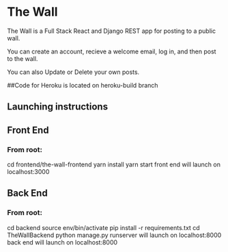 # The Wall

The Wall is a Full Stack React and Django REST app for posting to a public wall.

You can create an account, recieve a welcome email, log in, and then post to the wall.

You can also Update or Delete your own posts.

##Code for Heroku is located on heroku-build branch

## Launching instructions

## Front End
### From root:
cd frontend/the-wall-frontend 
yarn install
yarn start
front end will launch on localhost:3000

## Back End
### From root:
cd backend
source env/bin/activate
pip install -r requirements.txt
cd TheWallBackend
python manage.py runserver will launch on localhost:8000
back end will launch on localhost:8000